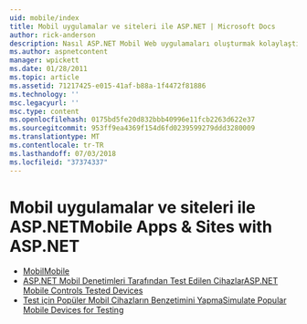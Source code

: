 ```yaml
---
uid: mobile/index
title: Mobil uygulamalar ve siteleri ile ASP.NET | Microsoft Docs
author: rick-anderson
description: Nasıl ASP.NET Mobil Web uygulamaları oluşturmak kolaylaştırdığını öğrenin
ms.author: aspnetcontent
manager: wpickett
ms.date: 01/28/2011
ms.topic: article
ms.assetid: 71217425-e015-41af-b88a-1f4472f81886
ms.technology: ''
msc.legacyurl: ''
msc.type: content
ms.openlocfilehash: 0175bd5fe20d832bbb40996e11fcb2263d622e37
ms.sourcegitcommit: 953ff9ea4369f154d6fd0239599279ddd3280009
ms.translationtype: MT
ms.contentlocale: tr-TR
ms.lasthandoff: 07/03/2018
ms.locfileid: "37374337"
---
```

<a name="mobile-apps--sites-with-aspnet"></a><span data-ttu-id="5eb8d-103">Mobil uygulamalar ve siteleri ile ASP.NET</span><span class="sxs-lookup"><span data-stu-id="5eb8d-103">Mobile Apps & Sites with ASP.NET</span></span>
====================
- [<span data-ttu-id="5eb8d-104">Mobil</span><span class="sxs-lookup"><span data-stu-id="5eb8d-104">Mobile</span></span>](overview.md)
- [<span data-ttu-id="5eb8d-105">ASP.NET Mobil Denetimleri Tarafından Test Edilen Cihazlar</span><span class="sxs-lookup"><span data-stu-id="5eb8d-105">ASP.NET Mobile Controls Tested Devices</span></span>](tested-devices.md)
- [<span data-ttu-id="5eb8d-106">Test için Popüler Mobil Cihazların Benzetimini Yapma</span><span class="sxs-lookup"><span data-stu-id="5eb8d-106">Simulate Popular Mobile Devices for Testing</span></span>](device-simulators.md)
